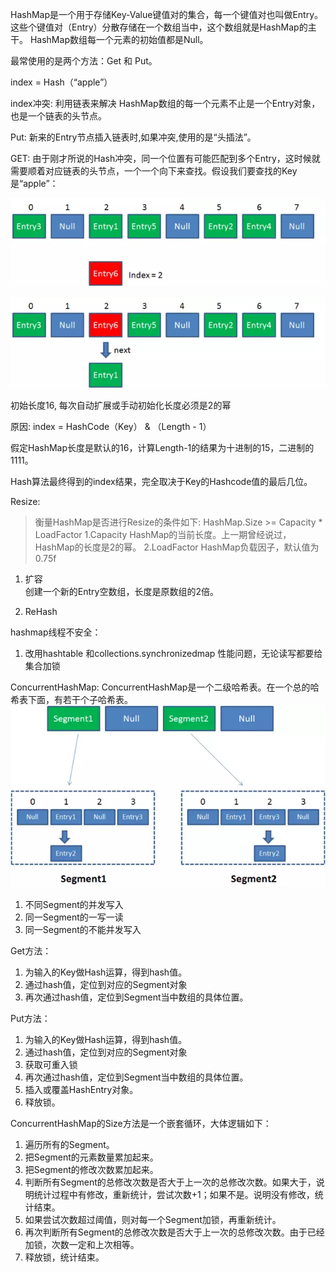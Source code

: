 HashMap是一个用于存储Key-Value键值对的集合，每一个键值对也叫做Entry。这些个键值对（Entry）分散存储在一个数组当中，这个数组就是HashMap的主干。
HashMap数组每一个元素的初始值都是Null。

最常使用的是两个方法：Get 和 Put。

index =  Hash（“apple”）

index冲突:
利用链表来解决
HashMap数组的每一个元素不止是一个Entry对象，也是一个链表的头节点。

Put:
新来的Entry节点插入链表时,如果冲突,使用的是“头插法”。

GET:
由于刚才所说的Hash冲突，同一个位置有可能匹配到多个Entry，这时候就需要顺着对应链表的头节点，一个一个向下来查找。假设我们要查找的Key是“apple”：

![head_insert1](head_insert1.webp)

![head_insert2](head_insert2.webp)

初始长度16, 每次自动扩展或手动初始化长度必须是2的幂

原因:
index =  HashCode（Key） &  （Length - 1） 

假定HashMap长度是默认的16，计算Length-1的结果为十进制的15，二进制的1111。

Hash算法最终得到的index结果，完全取决于Key的Hashcode值的最后几位。

Resize:
> 衡量HashMap是否进行Resize的条件如下:
> HashMap.Size   >=  Capacity * LoadFactor
> 1.Capacity
> HashMap的当前长度。上一期曾经说过，HashMap的长度是2的幂。
> 2.LoadFactor
> HashMap负载因子，默认值为0.75f

1. 扩容<br>
创建一个新的Entry空数组，长度是原数组的2倍。<br>

2. ReHash

hashmap线程不安全：
1. 改用hashtable 和collections.synchronizedmap
性能问题，无论读写都要给集合加锁

ConcurrentHashMap:
ConcurrentHashMap是一个二级哈希表。在一个总的哈希表下面，有若干个子哈希表。
![ConcurrentHashMap](ConcurrentHashMap.webp)

1. 不同Segment的并发写入
2. 同一Segment的一写一读
3. 同一Segment的不能并发写入

Get方法：
1. 为输入的Key做Hash运算，得到hash值。
2. 通过hash值，定位到对应的Segment对象
3. 再次通过hash值，定位到Segment当中数组的具体位置。

Put方法：
1. 为输入的Key做Hash运算，得到hash值。
2. 通过hash值，定位到对应的Segment对象
3. 获取可重入锁
4. 再次通过hash值，定位到Segment当中数组的具体位置。
5. 插入或覆盖HashEntry对象。
6. 释放锁。

ConcurrentHashMap的Size方法是一个嵌套循环，大体逻辑如下：
1. 遍历所有的Segment。
2. 把Segment的元素数量累加起来。
3. 把Segment的修改次数累加起来。
4. 判断所有Segment的总修改次数是否大于上一次的总修改次数。如果大于，说明统计过程中有修改，重新统计，尝试次数+1；如果不是。说明没有修改，统计结束。
5. 如果尝试次数超过阈值，则对每一个Segment加锁，再重新统计。
6. 再次判断所有Segment的总修改次数是否大于上一次的总修改次数。由于已经加锁，次数一定和上次相等。
7. 释放锁，统计结束。



